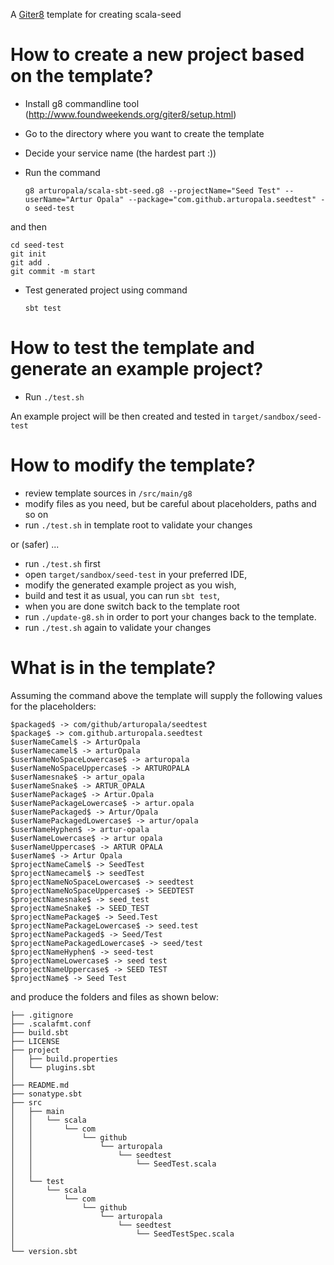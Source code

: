 A [Giter8](http://www.foundweekends.org/giter8/) template for creating scala-seed

How to create a new project based on the template?
==

* Install g8 commandline tool (http://www.foundweekends.org/giter8/setup.html)
* Go to the directory where you want to create the template
* Decide your service name (the hardest part :))
* Run the command

    `g8 arturopala/scala-sbt-seed.g8 --projectName="Seed Test" --userName="Artur Opala" --package="com.github.arturopala.seedtest" -o seed-test`
    
and then
    
    cd seed-test
    git init
	git add .
	git commit -m start
  
* Test generated project using command 

    `sbt test`
    

How to test the template and generate an example project?
==

* Run `./test.sh` 

An example project will be then created and tested in `target/sandbox/seed-test`

How to modify the template?
==

 * review template sources in `/src/main/g8`
 * modify files as you need, but be careful about placeholders, paths and so on
 * run `./test.sh` in template root to validate your changes
 
or (safer) ...

* run `./test.sh` first
* open `target/sandbox/seed-test` in your preferred IDE, 
* modify the generated example project as you wish, 
* build and test it as usual, you can run `sbt test`,
* when you are done switch back to the template root
* run `./update-g8.sh` in order to port your changes back to the template.
* run `./test.sh` again to validate your changes

What is in the template?
==

Assuming the command above 
the template will supply the following values for the placeholders:

    $packaged$ -> com/github/arturopala/seedtest
	$package$ -> com.github.arturopala.seedtest
	$userNameCamel$ -> ArturOpala
	$userNamecamel$ -> arturOpala
	$userNameNoSpaceLowercase$ -> arturopala
	$userNameNoSpaceUppercase$ -> ARTUROPALA
	$userNamesnake$ -> artur_opala
	$userNameSnake$ -> ARTUR_OPALA
	$userNamePackage$ -> Artur.Opala
	$userNamePackageLowercase$ -> artur.opala
	$userNamePackaged$ -> Artur/Opala
	$userNamePackagedLowercase$ -> artur/opala
	$userNameHyphen$ -> artur-opala
	$userNameLowercase$ -> artur opala
	$userNameUppercase$ -> ARTUR OPALA
	$userName$ -> Artur Opala
	$projectNameCamel$ -> SeedTest
	$projectNamecamel$ -> seedTest
	$projectNameNoSpaceLowercase$ -> seedtest
	$projectNameNoSpaceUppercase$ -> SEEDTEST
	$projectNamesnake$ -> seed_test
	$projectNameSnake$ -> SEED_TEST
	$projectNamePackage$ -> Seed.Test
	$projectNamePackageLowercase$ -> seed.test
	$projectNamePackaged$ -> Seed/Test
	$projectNamePackagedLowercase$ -> seed/test
	$projectNameHyphen$ -> seed-test
	$projectNameLowercase$ -> seed test
	$projectNameUppercase$ -> SEED TEST
	$projectName$ -> Seed Test

and produce the folders and files as shown below:

    ├── .gitignore
	├── .scalafmt.conf
	├── build.sbt
	├── LICENSE
	├── project
	│   ├── build.properties
	│   └── plugins.sbt
	│
	├── README.md
	├── sonatype.sbt
	├── src
	│   ├── main
	│   │   └── scala
	│   │       └── com
	│   │           └── github
	│   │               └── arturopala
	│   │                   └── seedtest
	│   │                       └── SeedTest.scala
	│   │
	│   └── test
	│       └── scala
	│           └── com
	│               └── github
	│                   └── arturopala
	│                       └── seedtest
	│                           └── SeedTestSpec.scala
	│
	└── version.sbt